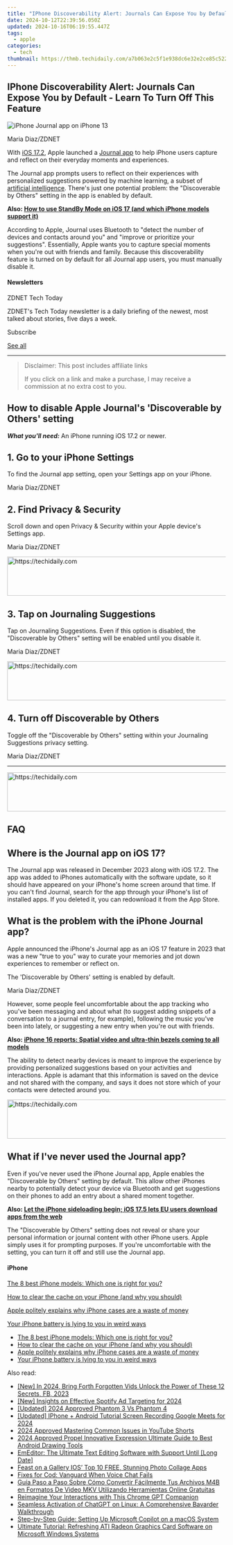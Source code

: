 ```yaml
---
title: "IPhone Discoverability Alert: Journals Can Expose You by Default - Learn To Turn Off This Feature"
date: 2024-10-12T22:39:56.050Z
updated: 2024-10-16T06:19:55.447Z
tags:
  - apple
categories:
  - tech
thumbnail: https://thmb.techidaily.com/a7b063e2c5f1e938dc6e32e2ce85c52239dfc8e7739a5c0ead2c07ab91e735b6.png
---
```


## IPhone Discoverability Alert: Journals Can Expose You by Default - Learn To Turn Off This Feature

![iPhone Journal app on iPhone 13](https://www.zdnet.com/a/img/resize/243db7f8502ff569985ab43658921426ee251f72/2024/04/05/ca836ca2-489f-4333-9b63-1e09daf1dc4a/journal.jpg?auto=webp&width=1280)

Maria Diaz/ZDNET

With [iOS 17.2](https://www.zdnet.com/article/apple-releases-ios-17-2-with-journal-app-iphone-15-pro-perks-and-more/), Apple launched a [Journal app](https://www.zdnet.com/article/how-to-use-the-iphones-new-journal-app-on-ios-17-and-why-you-should/) to help iPhone users capture and reflect on their everyday moments and experiences. 

The Journal app prompts users to reflect on their experiences with personalized suggestions powered by machine learning, a subset of [artificial intelligence](https://www.zdnet.com/article/what-is-ai-heres-everything-you-need-to-know-about-artificial-intelligence/). There's just one potential problem: the "Discoverable by Others" setting in the app is enabled by default.

**Also: [How to use StandBy Mode on iOS 17 (and which iPhone models support it)](https://www.zdnet.com/article/how-to-use-standby-mode-on-ios-17-and-which-iphone-models-support-it/)**

According to Apple, Journal uses Bluetooth to "detect the number of devices and contacts around you" and "improve or prioritize your suggestions". Essentially, Apple wants you to capture special moments when you're out with friends and family. Because this discoverability feature is turned on by default for all Journal app users, you must manually disable it.

#### Newsletters

ZDNET Tech Today

ZDNET's Tech Today newsletter is a daily briefing of the newest, most talked about stories, five days a week.

 Subscribe

[See all](https://www.zdnet.com/newsletters/)

---

>  Disclaimer: This post includes affiliate links
>
>  If you click on a link and make a purchase, I may receive a commission at no extra cost to you.
>

## How to disable Apple Journal's 'Discoverable by Others' setting

**_What you'll need:_** An iPhone running iOS 17.2 or newer. 

## 1\. Go to your iPhone Settings

To find the Journal app setting, open your Settings app on your iPhone.

Maria Diaz/ZDNET

## 2\. Find Privacy & Security

Scroll down and open Privacy & Security within your Apple device's Settings app.

Maria Diaz/ZDNET

<!-- affiliate ads begin -->
<a href="https://ephamedtechinc.pxf.io/c/5597632/2136625/26400" target="_top" id="2136625">
  <img src="//a.impactradius-go.com/display-ad/26400-2136625" border="0" alt="https://techidaily.com" width="728" height="90"/>
</a>
<img height="0" width="0" src="https://ephamedtechinc.pxf.io/i/5597632/2136625/26400" style="position:absolute;visibility:hidden;" border="0" />
<!-- affiliate ads end -->

## 3\. Tap on Journaling Suggestions

Tap on Journaling Suggestions. Even if this option is disabled, the "Discoverable by Others" setting will be enabled until you disable it.

Maria Diaz/ZDNET

<!-- affiliate ads begin -->
<a href="https://aligracehair.sjv.io/c/5597632/1975821/19272" target="_top" id="1975821">
  <img src="//a.impactradius-go.com/display-ad/19272-1975821" border="0" alt="https://techidaily.com" width="728" height="90"/>
</a>
<img height="0" width="0" src="https://aligracehair.sjv.io/i/5597632/1975821/19272" style="position:absolute;visibility:hidden;" border="0" />
<!-- affiliate ads end -->

## 4\. Turn off Discoverable by Others

Toggle off the "Discoverable by Others" setting within your Journaling Suggestions privacy setting.

Maria Diaz/ZDNET

---

<!-- affiliate ads begin -->
<a href="https://ephamedtechinc.pxf.io/c/5597632/2136622/26400" target="_top" id="2136622">
  <img src="//a.impactradius-go.com/display-ad/26400-2136622" border="0" alt="https://techidaily.com" width="728" height="90"/>
</a>
<img height="0" width="0" src="https://ephamedtechinc.pxf.io/i/5597632/2136622/26400" style="position:absolute;visibility:hidden;" border="0" />
<!-- affiliate ads end -->

## **FAQ**

## Where is the Journal app on iOS 17?

The Journal app was released in December 2023 along with iOS 17.2\. The app was added to iPhones automatically with the software update, so it should have appeared on your iPhone's home screen around that time. If you can't find Journal, search for the app through your iPhone's list of installed apps. If you deleted it, you can redownload it from the App Store.

## What is the problem with the iPhone Journal app?

Apple announced the iPhone's Journal app as an iOS 17 feature in 2023 that was a new "true to you" way to curate your memories and jot down experiences to remember or reflect on.

The 'Discoverable by Others' setting is enabled by default.

Maria Diaz/ZDNET

However, some people feel uncomfortable about the app tracking who you've been messaging and about what (to suggest adding snippets of a conversation to a journal entry, for example), following the music you've been into lately, or suggesting a new entry when you're out with friends.

**Also: [iPhone 16 reports: Spatial video and ultra-thin bezels coming to all models](https://www.zdnet.com/article/iphone-16-reports-spatial-video-and-ultra-thin-bezels-coming-to-all-models/)**

The ability to detect nearby devices is meant to improve the experience by providing personalized suggestions based on your activities and interactions. Apple is adamant that this information is saved on the device and not shared with the company, and says it does not store which of your contacts were detected around you.

<!-- affiliate ads begin -->
<a href="https://appsumo.8odi.net/c/5597632/2068412/7443" target="_top" id="2068412">
  <img src="//a.impactradius-go.com/display-ad/7443-2068412" border="0" alt="https://techidaily.com" width="728" height="90"/>
</a>
<img height="0" width="0" src="https://appsumo.8odi.net/i/5597632/2068412/7443" style="position:absolute;visibility:hidden;" border="0" />
<!-- affiliate ads end -->

## What if I've never used the Journal app?

Even if you've never used the iPhone Journal app, Apple enables the "Discoverable by Others" setting by default. This allow other iPhones nearby to potentially detect your device via Bluetooth and get suggestions on their phones to add an entry about a shared moment together. 

**Also: [Let the iPhone sideloading begin; iOS 17.5 lets EU users download apps from the web](https://www.zdnet.com/article/let-the-iphone-sideloading-begin-ios-17-5-lets-eu-users-download-apps-from-the-web/)**

The "Discoverable by Others" setting does not reveal or share your personal information or journal content with other iPhone users. Apple simply uses it for prompting purposes. If you're uncomfortable with the setting, you can turn it off and still use the Journal app. 

#### iPhone

[The 8 best iPhone models: Which one is right for you?](https://www.zdnet.com/article/best-iphone/ "The 8 best iPhone models: Which one is right for you?")

[How to clear the cache on your iPhone (and why you should)](https://www.zdnet.com/article/how-to-clear-cache-on-iphone-and-why-you-should/ "How to clear the cache on your iPhone (and why you should)")

[Apple politely explains why iPhone cases are a waste of money](https://www.zdnet.com/article/apple-politely-explains-why-iphone-cases-are-a-waste-of-money/ "Apple politely explains why iPhone cases are a waste of money")

[Your iPhone battery is lying to you in weird ways](https://www.zdnet.com/article/your-iphone-battery-is-lying-to-you-in-weird-ways/ "Your iPhone battery is lying to you in weird ways")

* [The 8 best iPhone models: Which one is right for you?](https://www.zdnet.com/article/best-iphone/ "The 8 best iPhone models: Which one is right for you?")
* [How to clear the cache on your iPhone (and why you should)](https://www.zdnet.com/article/how-to-clear-cache-on-iphone-and-why-you-should/ "How to clear the cache on your iPhone (and why you should)")
* [Apple politely explains why iPhone cases are a waste of money](https://www.zdnet.com/article/apple-politely-explains-why-iphone-cases-are-a-waste-of-money/ "Apple politely explains why iPhone cases are a waste of money")
* [Your iPhone battery is lying to you in weird ways](https://www.zdnet.com/article/your-iphone-battery-is-lying-to-you-in-weird-ways/ "Your iPhone battery is lying to you in weird ways")

<ins class="adsbygoogle"
     style="display:block"
     data-ad-format="autorelaxed"
     data-ad-client="ca-pub-7571918770474297"
     data-ad-slot="1223367746"></ins>

<ins class="adsbygoogle"
     style="display:block"
     data-ad-client="ca-pub-7571918770474297"
     data-ad-slot="8358498916"
     data-ad-format="auto"
     data-full-width-responsive="true"></ins>

<span class="atpl-alsoreadstyle">Also read:</span>
<div><ul>
<li><a href="https://facebook-clips.techidaily.com/new-in-2024-bring-forth-forgotten-vids-unlock-the-power-of-these-12-secrets-fb-2023/"><u>[New] In 2024, Bring Forth Forgotten Vids Unlock the Power of These 12 Secrets, FB, 2023</u></a></li>
<li><a href="https://fox-info.techidaily.com/new-insights-on-effective-spotify-ad-targeting-for-2024/"><u>[New] Insights on Effective Spotify Ad Targeting for 2024</u></a></li>
<li><a href="https://vp-tips.techidaily.com/updated-2024-approved-phantom-3-vs-phantom-4/"><u>[Updated] 2024 Approved Phantom 3 Vs Phantom 4</u></a></li>
<li><a href="https://on-screen-recording.techidaily.com/updated-iphone-plus-android-tutorial-screen-recording-google-meets-for-2024/"><u>[Updated] IPhone + Android Tutorial Screen Recording Google Meets for 2024</u></a></li>
<li><a href="https://youtube-stream.techidaily.com/2024-approved-mastering-common-issues-in-youtube-shorts/"><u>2024 Approved Mastering Common Issues in YouTube Shorts</u></a></li>
<li><a href="https://fox-direct.techidaily.com/2024-approved-propel-innovative-expression-ultimate-guide-to-best-android-drawing-tools/"><u>2024 Approved Propel Innovative Expression Ultimate Guide to Best Android Drawing Tools</u></a></li>
<li><a href="https://win-cheats.techidaily.com/emeditor-the-ultimate-text-editing-software-with-support-until-long-date/"><u>EmEditor: The Ultimate Text Editing Software with Support Until [Long Date]</u></a></li>
<li><a href="https://fox-cloud.techidaily.com/feast-on-a-gallery-ios-top-10-free-stunning-photo-collage-apps/"><u>Feast on a Gallery IOS’ Top 10 FREE, Stunning Photo Collage Apps</u></a></li>
<li><a href="https://tech-haven.techidaily.com/fixes-for-cod-vanguard-when-voice-chat-fails/"><u>Fixes for Cod: Vanguard When Voice Chat Fails</u></a></li>
<li><a href="https://vp-tips.techidaily.com/guia-paso-a-paso-sobre-como-convertir-facilmente-tus-archivos-m4b-en-formatos-de-video-mkv-utilizando-herramientas-online-gratuitas/"><u>Guía Paso a Paso Sobre Cómo Convertir Fácilmente Tus Archivos M4B en Formatos De Video MKV Utilizando Herramientas Online Gratuitas</u></a></li>
<li><a href="https://tech-haven.techidaily.com/reimagine-your-interactions-with-this-chrome-gpt-companion/"><u>Reimagine Your Interactions with This Chrome GPT Companion</u></a></li>
<li><a href="https://tech-haven.techidaily.com/seamless-activation-of-chatgpt-on-linux-a-comprehensive-bavarder-walkthrough/"><u>Seamless Activation of ChatGPT on Linux: A Comprehensive Bavarder Walkthrough</u></a></li>
<li><a href="https://tech-haven.techidaily.com/step-by-step-guide-setting-up-microsoft-copilot-on-a-macos-system/"><u>Step-by-Step Guide: Setting Up Microsoft Copilot on a macOS System</u></a></li>
<li><a href="https://tech-haven.techidaily.com/ultimate-tutorial-refreshing-ati-radeon-graphics-card-software-on-microsoft-windows-systems/"><u>Ultimate Tutorial: Refreshing ATI Radeon Graphics Card Software on Microsoft Windows Systems</u></a></li>
</ul></div>

